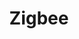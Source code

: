 ---
guid: 2009
layout: category
title: Zigbee
locale: fr_FR
published: true
pagination:
  enabled: true
  category: Zigbee
  locale: fr_FR
  tag: product
description: "Zigbee est un protocole de haut niveau permettant la communication d'équipements personnels ou domestiques équipés de petits émetteurs radios à faible consommation ; il est basé sur la norme IEEE 802.15.4 pour les réseaux à dimension personnelle."
url: "https://csa-iot.org/fr/"
sitemap:
  changefreq: 'monthly'
  exclude: 'no'
  priority: 0.5
  lastmod:  # date to end modification
redirect_from: 
  - /categorie-produit/protocol/zigbee/
  - /categorie-produit/zigbee/?amp
  - /categorie-produit/zigbee/
  - /fr/category/zigbee
---